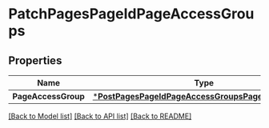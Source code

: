 # PatchPagesPageIdPageAccessGroups

## Properties
Name | Type | Description | Notes
------------ | ------------- | ------------- | -------------
**PageAccessGroup** | [***PostPagesPageIdPageAccessGroupsPageAccessGroup**](postPagesPageIdPageAccessGroups_page_access_group.md) |  | [optional] 

[[Back to Model list]](../README.md#documentation-for-models) [[Back to API list]](../README.md#documentation-for-api-endpoints) [[Back to README]](../README.md)


